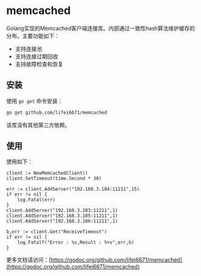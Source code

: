 # memcached

Golang实现的Memcached客户端连接库。内部通过一致性hash算法维护缓存的分布。主要功能如下：

- 支持连接池
- 支持连接过期回收
- 支持故障检查和恢复


## 安装

使用 `go get` 命令安装：

```bash
go get github.com/lifei6671/memcached
```

该库没有其他第三方依赖。

## 使用

使用如下：

```
client := NewMemcachedClient()
client.SetTimeout(time.Second * 30)

err := client.AddServer("192.168.3.104:11211",15)
if err != nil {
	log.Fatal(err)
}
client.AddServer("192.168.3.103:11211",1)
client.AddServer("192.168.3.105:11211",1)
client.AddServer("192.168.3.106:11211",1)

b,err := client.Get("ReceiveTimeout")
if err != nil {
	log.Fatalf("Error : %s,Result : %+v",err,b)
}
```

更多文档请访问：[https://godoc.org/github.com/lifei6671/memcached](https://godoc.org/github.com/lifei6671/memcached)
